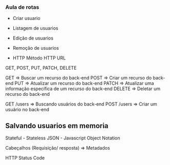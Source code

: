 ### Aula de rotas

- Criar usuario
- Listagem de usuarios
- Edição de usuarios
- Remoção de usuarios

- HTTP
  Método HTTP
  URL

GET, POST, PUT, PATCH, DELETE

GET => Buscar um recurso do back-end
POST => Criar um recurso do back-end
PUT => Atualizar um recurso do back-end
PATCH => Atualizar uma informação específica de um recurso do back-end
DELETE => Deletar um recurso do back-end

GET /users => Buscando usuários do back-end
POST /users => Criar um usuário no back-end

## Salvando usuarios em memoria

Stateful - Stateless
JSON - Javascript Object Notation

Cabeçalhos (Requisição/ resposta) => Metadados

HTTP Status Code 